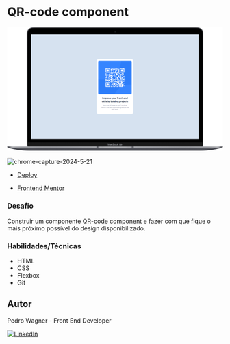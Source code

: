 # QR-code component
![alt text](./images/qr-code.png)

![chrome-capture-2024-5-21](https://github.com/pedrowfilho/challenges/assets/44990312/639ad0d0-5aad-444a-9d43-e41700a1d60d)

- [Deploy](https://pedrowfilho.github.io/challenges/frontend-mentor/newbie/qr-code/)  

- [Frontend Mentor](https://www.frontendmentor.io/solutions/soluo-utilizando-html5-css3-e-flexbox-t_rRmK7cqY)

### Desafio
Construir um componente QR-code component e fazer com que fique o mais próximo possível do design disponibilizado.

### Habilidades/Técnicas
 - HTML
 - CSS
 - Flexbox
 - Git


## Autor

Pedro Wagner - Front End Developer

[![LinkedIn](https://img.shields.io/badge/LinkedIn-Perfil-blue?style=flat&logo=linkedin&logoColor=white)](https://www.linkedin.com/in/pedrowagnerdev/)